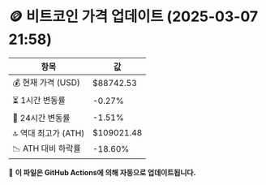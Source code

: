 # 🪙 비트코인 가격 업데이트 (2025-03-07 21:58)

| 항목                | 값 |
|--------------------|----------------|
| 💰 현재 가격 (USD) | $88742.53 |
| ⏳ 1시간 변동률    | -0.27% |
| 📆 24시간 변동률   | -1.51% |
| 🔝 역대 최고가 (ATH) | $109021.48 |
| 📉 ATH 대비 하락률 | -18.60% |

🔄 **이 파일은 GitHub Actions에 의해 자동으로 업데이트됩니다.**
